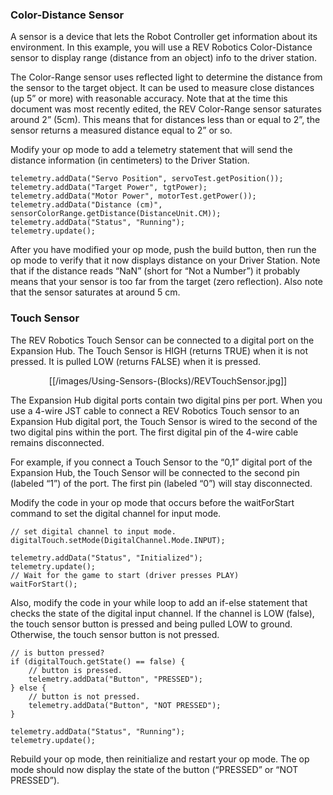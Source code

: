 ### Color-Distance Sensor
A sensor is a device that lets the Robot Controller get information about its environment.  In this example, you will use a REV Robotics Color-Distance sensor to display range (distance from an object) info to the driver station.   

The Color-Range sensor uses reflected light to determine the distance from the sensor to the target object.  It can be used to measure close distances (up 5” or more) with reasonable accuracy.  Note that at the time this document was most recently edited, the REV Color-Range sensor saturates around 2” (5cm).  This means that for distances less than or equal to 2”, the sensor returns a measured distance equal to 2” or so.

Modify your op mode to add a telemetry statement that will send the distance information (in centimeters) to the Driver Station.  

```
telemetry.addData("Servo Position", servoTest.getPosition());
telemetry.addData("Target Power", tgtPower);
telemetry.addData("Motor Power", motorTest.getPower());
telemetry.addData("Distance (cm)", sensorColorRange.getDistance(DistanceUnit.CM));
telemetry.addData("Status", "Running");
telemetry.update();
```

After you have modified your op mode, push the build button, then run the op mode to verify that it now displays distance on your Driver Station.  Note that if the distance reads “NaN” (short for “Not a Number”) it probably means that your sensor is too far from the target (zero reflection).  Also note that the sensor saturates at around 5 cm.

### Touch Sensor

The REV Robotics Touch Sensor can be connected to a digital port on the Expansion Hub.  The Touch Sensor is HIGH (returns TRUE) when it is not pressed.  It is pulled LOW (returns FALSE) when it is pressed.
 
<p align="center">[[/images/Using-Sensors-(Blocks)/REVTouchSensor.jpg]]<p>

The Expansion Hub digital ports contain two digital pins per port.  When you use a 4-wire JST cable to connect a REV Robotics Touch sensor to an Expansion Hub digital port, the Touch Sensor is wired to the second of the two digital pins within the port.  The first digital pin of the 4-wire cable remains disconnected.

For example, if you connect a Touch Sensor to the “0,1” digital port of the Expansion Hub, the Touch Sensor will be connected to the second pin (labeled “1”) of the port.  The first pin (labeled “0”) will stay disconnected.

Modify the code in your op mode that occurs before the waitForStart command to set the digital channel for input mode.

```
// set digital channel to input mode.
digitalTouch.setMode(DigitalChannel.Mode.INPUT);

telemetry.addData("Status", "Initialized");
telemetry.update();
// Wait for the game to start (driver presses PLAY)
waitForStart();
```

Also, modify the code in your while loop to add an if-else statement that checks the state of the digital input channel.  If the channel is LOW (false), the touch sensor button is pressed and being pulled LOW to ground.  Otherwise, the touch sensor button is not pressed.

```
// is button pressed?
if (digitalTouch.getState() == false) {
    // button is pressed.
    telemetry.addData("Button", "PRESSED");
} else {
    // button is not pressed.
    telemetry.addData("Button", "NOT PRESSED");
}

telemetry.addData("Status", "Running");
telemetry.update();
```

Rebuild your op mode, then reinitialize and restart your op mode.  The op mode should now display the state of the button (“PRESSED” or “NOT PRESSED”).
